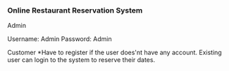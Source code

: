 <h3>Online Restaurant Reservation System</h3>


Admin

Username: Admin
Password: Admin

Customer
*Have to register if the user does'nt have any account. Existing user can login to the system to reserve their dates.





